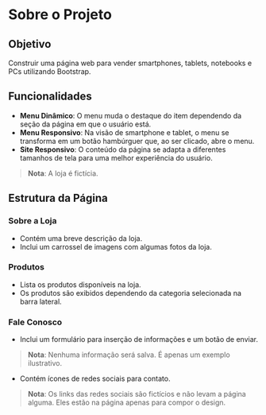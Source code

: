 # Sobre o Projeto

## Objetivo
Construir uma página web para vender smartphones, tablets, notebooks e PCs utilizando Bootstrap.

## Funcionalidades
- **Menu Dinâmico**: O menu muda o destaque do item dependendo da seção da página em que o usuário está.
- **Menu Responsivo**: Na visão de smartphone e tablet, o menu se transforma em um botão hambúrguer que, ao ser clicado, abre o menu.
- **Site Responsivo**: O conteúdo da página se adapta a diferentes tamanhos de tela para uma melhor experiência do usuário.
> **Nota**: A loja é fictícia.

## Estrutura da Página
### Sobre a Loja
- Contém uma breve descrição da loja.
- Inclui um carrossel de imagens com algumas fotos da loja.

### Produtos
- Lista os produtos disponíveis na loja.
- Os produtos são exibidos dependendo da categoria selecionada na barra lateral.

### Fale Conosco
- Inclui um formulário para inserção de informações e um botão de enviar.
> **Nota**: Nenhuma informação será salva. É apenas um exemplo ilustrativo.
- Contém ícones de redes sociais para contato.
> **Nota**: Os links das redes sociais são fictícios e não levam a página alguma. Eles estão na página apenas para compor o design.
